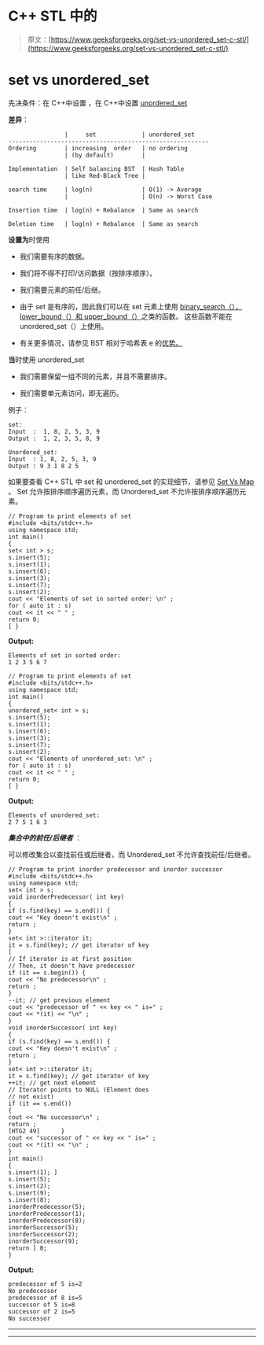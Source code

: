 # C++ STL 中的

> 原文：[https://www.geeksforgeeks.org/set-vs-unordered_set-c-stl/](https://www.geeksforgeeks.org/set-vs-unordered_set-c-stl/)

# set vs unordered_set

先决条件：在 C++中设置 [](https://www.geeksforgeeks.org/set-in-cpp-stl/) ，在 C++中设置 [unordered_set](https://www.geeksforgeeks.org/unorderd_set-stl-uses/)

**差异**：

```
                |     set             | unordered_set
---------------------------------------------------------
Ordering        | increasing  order   | no ordering
                | (by default)        |

Implementation  | Self balancing BST  | Hash Table
                | like Red-Black Tree |  

search time     | log(n)              | O(1) -> Average 
                |                     | O(n) -> Worst Case

Insertion time  | log(n) + Rebalance  | Same as search

Deletion time   | log(n) + Rebalance  | Same as search

```

**设置为**时使用

*   我们需要有序的数据。

*   我们将不得不打印/访问数据（按排序顺序）。

*   我们需要元素的前任/后继。

*   由于 set 是有序的，因此我们可以在 set 元素上使用 [binary_search（），lower_bound（）和 upper_bound（）](https://www.geeksforgeeks.org/binary-search-functions-in-c-stl-binary_search-lower_bound-and-upper_bound/)之类的函数。 这些函数不能在 unordered_set（）上使用。

*   有关更多情况，请参见 BST 相对于哈希表 e 的[优势。](https://www.geeksforgeeks.org/advantages-of-bst-over-hash-table/)

**当**时使用 unordered_set

*   我们需要保留一组不同的元素，并且不需要排序。

*   我们需要单元素访问，即无遍历。

例子：

```
set:
Input  :  1, 8, 2, 5, 3, 9
Output :  1, 2, 3, 5, 8, 9

Unordered_set:
Input  : 1, 8, 2, 5, 3, 9
Output : 9 3 1 8 2 5 

```

如果要查看 C++ STL 中 set 和 unordered_set 的实现细节，请参见 [Set Vs Map](https://www.geeksforgeeks.org/set-vs-map-c-stl/) 。 Set 允许按排序顺序遍历元素，而 Unordered_set 不允许按排序顺序遍历元素。

```
// Program to print elements of set
#include <bits/stdc++.h>
using namespace std;
int main()
{
set< int > s;
s.insert(5);
s.insert(1);
s.insert(6);
s.insert(3);
s.insert(7);
s.insert(2);
cout << "Elements of set in sorted order: \n" ;
for ( auto it : s)
cout << it << " " ;
return 0;
[ }
```

**Output:**

```
Elements of set in sorted order: 
1 2 3 5 6 7

```

```
// Program to print elements of set
#include <bits/stdc++.h>
using namespace std;
int main()
{
unordered_set< int > s;
s.insert(5);
s.insert(1);
s.insert(6);
s.insert(3);
s.insert(7);
s.insert(2);
cout << "Elements of unordered_set: \n" ;
for ( auto it : s)
cout << it << " " ;
return 0;
[ }
```

**Output:**

```
Elements of unordered_set: 
2 7 5 1 6 3

```

***集合中的前任/后继者*** ：

可以修改集合以查找前任或后继者，而 Unordered_set 不允许查找前任/后继者。

```
// Program to print inorder predecessor and inorder successor
#include <bits/stdc++.h>
using namespace std;
set< int > s;
void inorderPredecessor( int key)
{
if (s.find(key) == s.end()) {
cout << "Key doesn't exist\n" ;
return ;
}
set< int >::iterator it;
it = s.find(key); // get iterator of key
[
// If iterator is at first position
// Then, it doesn't have predecessor
if (it == s.begin()) {
cout << "No predecessor\n" ;
return ;
}
--it; // get previous element
cout << "predecessor of " << key << " is=" ;
cout << *(it) << "\n" ;
}
void inorderSuccessor( int key)
{
if (s.find(key) == s.end()) {
cout << "Key doesn't exist\n" ;
return ;
}
set< int >::iterator it;
it = s.find(key); // get iterator of key
++it; // get next element
// Iterator points to NULL (Element does
// not exist)
if (it == s.end())
{
cout << "No successor\n" ;
return ;
[HTG2 49]      }
cout << "successor of " << key << " is=" ;
cout << *(it) << "\n" ;
}
int main()
{
s.insert(1); ]
s.insert(5);
s.insert(2);
s.insert(9);
s.insert(8);
inorderPredecessor(5);
inorderPredecessor(1);
inorderPredecessor(8);
inorderSuccessor(5);
inorderSuccessor(2);
inorderSuccessor(9);
return ] 0;
}
```

**Output:**

```
predecessor of 5 is=2
No predecessor
predecessor of 8 is=5
successor of 5 is=8
successor of 2 is=5
No successor

```



* * *

* * *



